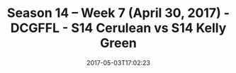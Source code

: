 ---
title: Season 14 – Week 7 (April 30, 2017) - DCGFFL - S14 Cerulean vs S14 Kelly Green
teams-score:
- team: _teams/s14-cerulean.md
  score: 34
- team: _teams/s14-kelly.md
  score: 43
mvp: Sean B. & OJ
game-ball: Bornman & Paul P.
sportsperson: ''
season: 14
week: 7
date: '2017-05-03T17:02:23'
pageid: season-14-week-7-april-30-2017-5092-vs-5097
---